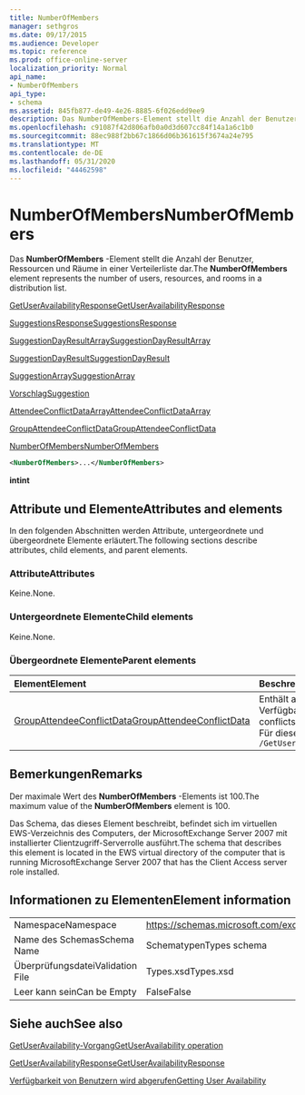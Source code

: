 ```yaml
---
title: NumberOfMembers
manager: sethgros
ms.date: 09/17/2015
ms.audience: Developer
ms.topic: reference
ms.prod: office-online-server
localization_priority: Normal
api_name:
- NumberOfMembers
api_type:
- schema
ms.assetid: 845fb877-de49-4e26-8885-6f026edd9ee9
description: Das NumberOfMembers-Element stellt die Anzahl der Benutzer, Ressourcen und Räume in einer Verteilerliste dar.
ms.openlocfilehash: c91087f42d806afb0a0d3d607cc84f14a1a6c1b0
ms.sourcegitcommit: 88ec988f2bb67c1866d06b361615f3674a24e795
ms.translationtype: MT
ms.contentlocale: de-DE
ms.lasthandoff: 05/31/2020
ms.locfileid: "44462598"
---
```

# <a name="numberofmembers"></a><span data-ttu-id="fefdb-103">NumberOfMembers</span><span class="sxs-lookup"><span data-stu-id="fefdb-103">NumberOfMembers</span></span>

<span data-ttu-id="fefdb-104">Das **NumberOfMembers** -Element stellt die Anzahl der Benutzer, Ressourcen und Räume in einer Verteilerliste dar.</span><span class="sxs-lookup"><span data-stu-id="fefdb-104">The **NumberOfMembers** element represents the number of users, resources, and rooms in a distribution list.</span></span> 
  
[<span data-ttu-id="fefdb-105">GetUserAvailabilityResponse</span><span class="sxs-lookup"><span data-stu-id="fefdb-105">GetUserAvailabilityResponse</span></span>](getuseravailabilityresponse.md)
  
[<span data-ttu-id="fefdb-106">SuggestionsResponse</span><span class="sxs-lookup"><span data-stu-id="fefdb-106">SuggestionsResponse</span></span>](suggestionsresponse.md)
  
[<span data-ttu-id="fefdb-107">SuggestionDayResultArray</span><span class="sxs-lookup"><span data-stu-id="fefdb-107">SuggestionDayResultArray</span></span>](suggestiondayresultarray.md)
  
[<span data-ttu-id="fefdb-108">SuggestionDayResult</span><span class="sxs-lookup"><span data-stu-id="fefdb-108">SuggestionDayResult</span></span>](suggestiondayresult.md)
  
[<span data-ttu-id="fefdb-109">SuggestionArray</span><span class="sxs-lookup"><span data-stu-id="fefdb-109">SuggestionArray</span></span>](suggestionarray.md)
  
[<span data-ttu-id="fefdb-110">Vorschlag</span><span class="sxs-lookup"><span data-stu-id="fefdb-110">Suggestion</span></span>](suggestion.md)
  
[<span data-ttu-id="fefdb-111">AttendeeConflictDataArray</span><span class="sxs-lookup"><span data-stu-id="fefdb-111">AttendeeConflictDataArray</span></span>](attendeeconflictdataarray.md)
  
[<span data-ttu-id="fefdb-112">GroupAttendeeConflictData</span><span class="sxs-lookup"><span data-stu-id="fefdb-112">GroupAttendeeConflictData</span></span>](groupattendeeconflictdata.md)
  
[<span data-ttu-id="fefdb-113">NumberOfMembers</span><span class="sxs-lookup"><span data-stu-id="fefdb-113">NumberOfMembers</span></span>](numberofmembers.md)
  
```xml
<NumberOfMembers>...</NumberOfMembers>
```

 <span data-ttu-id="fefdb-114">**int**</span><span class="sxs-lookup"><span data-stu-id="fefdb-114">**int**</span></span>
## <a name="attributes-and-elements"></a><span data-ttu-id="fefdb-115">Attribute und Elemente</span><span class="sxs-lookup"><span data-stu-id="fefdb-115">Attributes and elements</span></span>

<span data-ttu-id="fefdb-116">In den folgenden Abschnitten werden Attribute, untergeordnete und übergeordnete Elemente erläutert.</span><span class="sxs-lookup"><span data-stu-id="fefdb-116">The following sections describe attributes, child elements, and parent elements.</span></span>
  
### <a name="attributes"></a><span data-ttu-id="fefdb-117">Attribute</span><span class="sxs-lookup"><span data-stu-id="fefdb-117">Attributes</span></span>

<span data-ttu-id="fefdb-118">Keine.</span><span class="sxs-lookup"><span data-stu-id="fefdb-118">None.</span></span>
  
### <a name="child-elements"></a><span data-ttu-id="fefdb-119">Untergeordnete Elemente</span><span class="sxs-lookup"><span data-stu-id="fefdb-119">Child elements</span></span>

<span data-ttu-id="fefdb-120">Keine.</span><span class="sxs-lookup"><span data-stu-id="fefdb-120">None.</span></span>
  
### <a name="parent-elements"></a><span data-ttu-id="fefdb-121">Übergeordnete Elemente</span><span class="sxs-lookup"><span data-stu-id="fefdb-121">Parent elements</span></span>

|<span data-ttu-id="fefdb-122">**Element**</span><span class="sxs-lookup"><span data-stu-id="fefdb-122">**Element**</span></span>|<span data-ttu-id="fefdb-123">**Beschreibung**</span><span class="sxs-lookup"><span data-stu-id="fefdb-123">**Description**</span></span>|
|:-----|:-----|
|[<span data-ttu-id="fefdb-124">GroupAttendeeConflictData</span><span class="sxs-lookup"><span data-stu-id="fefdb-124">GroupAttendeeConflictData</span></span>](groupattendeeconflictdata.md) <br/> |<span data-ttu-id="fefdb-125">Enthält aggregierte Konfliktinformationen über die Anzahl der verfügbaren Benutzer, die Anzahl der Benutzer mit Konflikten sowie die Anzahl der Benutzer, die in einer Verteilerliste keine Verfügbarkeitsinformationen für eine vorgeschlagene Besprechungszeit haben.</span><span class="sxs-lookup"><span data-stu-id="fefdb-125">Contains aggregate conflict information about the number of users available, the number of users who have conflicts, and the number of users who do not have availability information in a distribution list for a suggested meeting time.</span></span>  <br/> <span data-ttu-id="fefdb-126">Für dieses Element wird folgender XPath-Ausdruck verwendet: </span><span class="sxs-lookup"><span data-stu-id="fefdb-126">The following is the XPath expression to this element:</span></span>  <br/>  `/GetUserAvailabilityResponse/SuggestionsResponse/SuggestionDayResultArray/SuggestionDayResult[i]/SuggestionArray/Suggestion[i]/AttendeeConflictDataArray/GroupAttendeeConflictData` <br/> |
   
## <a name="remarks"></a><span data-ttu-id="fefdb-127">Bemerkungen</span><span class="sxs-lookup"><span data-stu-id="fefdb-127">Remarks</span></span>

<span data-ttu-id="fefdb-128">Der maximale Wert des **NumberOfMembers** -Elements ist 100.</span><span class="sxs-lookup"><span data-stu-id="fefdb-128">The maximum value of the **NumberOfMembers** element is 100.</span></span> 
  
<span data-ttu-id="fefdb-129">Das Schema, das dieses Element beschreibt, befindet sich im virtuellen EWS-Verzeichnis des Computers, der MicrosoftExchange Server 2007 mit installierter Clientzugriff-Serverrolle ausführt.</span><span class="sxs-lookup"><span data-stu-id="fefdb-129">The schema that describes this element is located in the EWS virtual directory of the computer that is running MicrosoftExchange Server 2007 that has the Client Access server role installed.</span></span>
  
## <a name="element-information"></a><span data-ttu-id="fefdb-130">Informationen zu Elementen</span><span class="sxs-lookup"><span data-stu-id="fefdb-130">Element information</span></span>

|||
|:-----|:-----|
|<span data-ttu-id="fefdb-131">Namespace</span><span class="sxs-lookup"><span data-stu-id="fefdb-131">Namespace</span></span>  <br/> |https://schemas.microsoft.com/exchange/services/2006/types  <br/> |
|<span data-ttu-id="fefdb-132">Name des Schemas</span><span class="sxs-lookup"><span data-stu-id="fefdb-132">Schema Name</span></span>  <br/> |<span data-ttu-id="fefdb-133">Schematypen</span><span class="sxs-lookup"><span data-stu-id="fefdb-133">Types schema</span></span>  <br/> |
|<span data-ttu-id="fefdb-134">Überprüfungsdatei</span><span class="sxs-lookup"><span data-stu-id="fefdb-134">Validation File</span></span>  <br/> |<span data-ttu-id="fefdb-135">Types.xsd</span><span class="sxs-lookup"><span data-stu-id="fefdb-135">Types.xsd</span></span>  <br/> |
|<span data-ttu-id="fefdb-136">Leer kann sein</span><span class="sxs-lookup"><span data-stu-id="fefdb-136">Can be Empty</span></span>  <br/> |<span data-ttu-id="fefdb-137">False</span><span class="sxs-lookup"><span data-stu-id="fefdb-137">False</span></span>  <br/> |
   
## <a name="see-also"></a><span data-ttu-id="fefdb-138">Siehe auch</span><span class="sxs-lookup"><span data-stu-id="fefdb-138">See also</span></span>



[<span data-ttu-id="fefdb-139">GetUserAvailability-Vorgang</span><span class="sxs-lookup"><span data-stu-id="fefdb-139">GetUserAvailability operation</span></span>](getuseravailability-operation.md)
  
[<span data-ttu-id="fefdb-140">GetUserAvailabilityResponse</span><span class="sxs-lookup"><span data-stu-id="fefdb-140">GetUserAvailabilityResponse</span></span>](getuseravailabilityresponse.md)


[<span data-ttu-id="fefdb-141">Verfügbarkeit von Benutzern wird abgerufen</span><span class="sxs-lookup"><span data-stu-id="fefdb-141">Getting User Availability</span></span>](https://msdn.microsoft.com/library/d4133fcb-9b0f-4e6b-aadf-a389da83516a%28Office.15%29.aspx)


